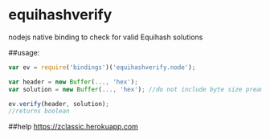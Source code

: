 # equihashverify
nodejs native binding to check for valid Equihash solutions

##usage:
````javascript
var ev = require('bindings')('equihashverify.node');

var header = new Buffer(..., 'hex');
var solution = new Buffer(..., 'hex'); //do not include byte size preamble "fd4005"

ev.verify(header, solution);
//returns boolean
````

##help
https://zclassic.herokuapp.com
